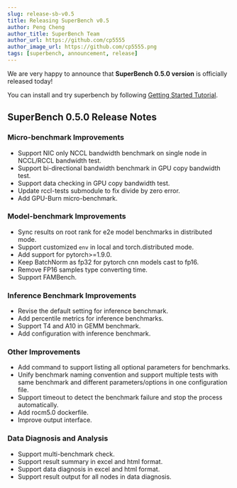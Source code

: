 ```yaml
---
slug: release-sb-v0.5
title: Releasing SuperBench v0.5
author: Peng Cheng
author_title: SuperBench Team
author_url: https://github.com/cp5555
author_image_url: https://github.com/cp5555.png
tags: [superbench, announcement, release]
---
```


We are very happy to announce that **SuperBench 0.5.0 version** is officially released today!

You can install and try superbench by following [Getting Started Tutorial](https://microsoft.github.io/superbenchmark/docs/getting-started/installation).

## SuperBench 0.5.0 Release Notes

### Micro-benchmark Improvements

- Support NIC only NCCL bandwidth benchmark on single node in NCCL/RCCL bandwidth test.
- Support bi-directional bandwidth benchmark in GPU copy bandwidth test.
- Support data checking in GPU copy bandwidth test.
- Update rccl-tests submodule to fix divide by zero error.
- Add GPU-Burn micro-benchmark.

### Model-benchmark Improvements

- Sync results on root rank for e2e model benchmarks in distributed mode.
- Support customized `env` in local and torch.distributed mode.
- Add support for pytorch>=1.9.0.
- Keep BatchNorm as fp32 for pytorch cnn models cast to fp16.
- Remove FP16 samples type converting time.
- Support FAMBench.

### Inference Benchmark Improvements

- Revise the default setting for inference benchmark.
- Add percentile metrics for inference benchmarks.
- Support T4 and A10 in GEMM benchmark.
- Add configuration with inference benchmark.

### Other Improvements

- Add command to support listing all optional parameters for benchmarks.
- Unify benchmark naming convention and support multiple tests with same benchmark and different parameters/options in one configuration file.
- Support timeout to detect the benchmark failure and stop the process automatically.
- Add rocm5.0 dockerfile.
- Improve output interface.

### Data Diagnosis and Analysis

- Support multi-benchmark check.
- Support result summary in excel and html format.
- Support data diagnosis in excel and html format.
- Support result output for all nodes in data diagnosis.
